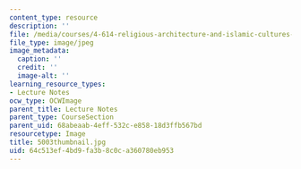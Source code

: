 ```yaml
---
content_type: resource
description: ''
file: /media/courses/4-614-religious-architecture-and-islamic-cultures-fall-2002/64c513ef4bd9fa3b8c0ca360780eb953_5003thumbnail.jpg
file_type: image/jpeg
image_metadata:
  caption: ''
  credit: ''
  image-alt: ''
learning_resource_types:
- Lecture Notes
ocw_type: OCWImage
parent_title: Lecture Notes
parent_type: CourseSection
parent_uid: 68abeaab-4eff-532c-e858-18d3ffb567bd
resourcetype: Image
title: 5003thumbnail.jpg
uid: 64c513ef-4bd9-fa3b-8c0c-a360780eb953
---
```

